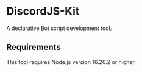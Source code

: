 # DiscordJS-Kit

A declarative Bot script development tool.

## Requirements

This tool requires Node.js version 16.20.2 or higher.
